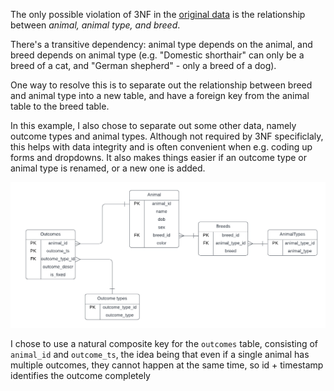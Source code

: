 The only possible violation of 3NF in the [original data](https://data.austintexas.gov/Health-and-Community-Services/Austin-Animal-Center-Outcomes/9t4d-g238) is the relationship between  *animal, animal type, and breed*. 

There's a transitive dependency: animal type depends on the animal, and breed depends on animal type (e.g. "Domestic shorthair" can only be a breed of a cat, and "German shepherd" - only a breed of a dog).

One way to resolve this is to separate out the relationship between breed and animal type into a new table, and have a foreign key from the animal table to the breed table. 

In this example, I also chose to separate out some other data, namely outcome types and animal types.  Although not required by 3NF specificlaly, this helps with data integrity and is often convenient when e.g. coding up forms and dropdowns. It also makes things easier if an outcome type or animal type is renamed, or a new one is added.

![3NF](files/3NF.png)

I chose to use a natural composite key for the `outcomes` table, consisting of `animal_id` and `outcome_ts`, the idea being that even if a single animal has multiple outcomes, they cannot happen at the same time, so id + timestamp identifies the outcome completely

